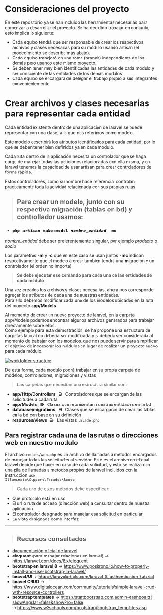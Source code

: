 
# Consideraciones del proyecto

En este repositorio ya se han incluido las herramientas necesarias para comenzar a desarrollar el proyecto. Se ha decidido trabajar en conjunto, esto implica lo siguiente:
   - Cada equipo tendrá que ser responsable de crear los respectivos archivos y clases necesarias para su módulo usando artisan (el procedimiento se describe más abajo).
   - Cada equipo trabajará en una rama (branch) independiente de los demás pero usando este mismo proyecto.
   - Se deben tener muy bien identificadas las entidades de cada modulo y ser consciente de las entidades de los demás modulos
   - Cada equipo se encargará de delegar el trabajo propio a sus integrantes convenientemente

# Crear archivos y clases necesarias para representar cada entidad 

Cada entidad existente dentro de una aplicación de laravel se puede representar con una clase, a la que nos referimos como modelo.

Este modelo describirá los atributos identificados para cada entidad, por lo que se deben tener bien definidos ya en cada modulo.

Cada ruta dentro de la aplicación necesita un controlador que se haga cargo de manejar todas las peticiones relacionadas con ella misma, y en laravel tenemos la capacidad de usar artisan para crear controladores de forma rápida.

Estos controladores, como su nombre hace referencia, controlan practicamente toda la acividad relacionada con sus propias rutas

> ## Para crear un modelo, junto con su respectiva migración (tablas en bd) y controllador usamos:
<ul><li><h3><code>php artisan make:model <i>nombre_entidad</i> -mc </code></h3></li></ul>

<i>nombre_entidad</i> debe ser preferentemente singular, por ejemplo <i>producto</i> o <i>socio</i>

Los parametros **-m** y **-c** que en este caso se usan juntos **-mc** indican respectivamente que el modelo a crear tambien tendrá una **m**igración y un **c**ontrolador (el orden no importa)

> <b>Se debe ejecutar ese comando para cada una de las entidades de cada módulo</b>

Una vez creados los archivos y clases necesarias, ahora nos corresponde agregar los atributos de cada una de nuestras entidades.<br>
Para ello debemos modificar cada uno de los modelos ubicados en la ruta del proyecto <b>app/Models</b>

Al momento de crear un nuevo proyecto de laravel, en la carpeta app/Models podemos encontrar algunos archivos generados para trabajar directamente sobre ellos.   
Como ejemplo para esta demostración, se ha propone una estructura de carpetas la cual no debería ser modificada y si debería ser considerada al momento de trabajar con los modelos, que nos puede servir para simplificar el objetivo de incorporar los módulos en lugar de realizar un proyecto nuevo para cada módulo.

<a href="https://imgbb.com/"><img src="https://i.ibb.co/x2ST6yz/workfolder-structure.jpg" alt="workfolder-structure" border="0"></a>

De esta forma, cada modulo podrá trabajar en su propia carpeta de modelos, controladores, migraciones y vistas

> Las carpetas que necesitan una estructura similar son:
   -  **app/Http/Controllers &nbsp; &ni; &nbsp;**  Controladores que se encargan de las solicitudes a cada ruta
   -  **app/Models &nbsp; &ni; &nbsp;**            Clases que representan nuestras entidades en la bd
   -  **database/migrations &nbsp; &ni; &nbsp;**   Clases que se encargarán de crear las tablas en la bd con base en su definición
   -  **resources/views &nbsp; &ni; &nbsp;**       Las vistas <code>.blade.php</code> 

## Para registrar cada una de las rutas o direcciones web en nuestro modulo

El archivo <code>routes/web.php</code> es un archivo de llamadas a metodos encargados de manejar todas las solicitudes al servidor. Este es el archivo en el cual laravel decide que hacer en caso de cada solicitud, y esto se realiza con una pila de llamadas a metodos propios de laravel incluidos con la instruccion <code>use Illuminate\Support\Facades\Route</code>

> Cada uno de estos métodos debe especificar: 
   -  Que protocolo está en uso
   -  El url o ruta de acceso (dirección web) a consultar dentro de nuestra aplicación
   -  El controlador designado para manejar esa solicitud en particular
   -  La vista designada como interfaz
<hr>

> ## Recursos consultados
   -  [documentación oficial de laravel](https://laravel.com/docs) 
   - **eloquent** (para manejar relaciones en laravel)
	-> https://laravel.com/docs/8.x/eloquent
   - **bootstrap en laravel 8**
	-> https://www.positronx.io/how-to-properly-install-and-use-bootstrap-in-laravel/
   - **laravel/UI**
	-> https://laravelarticle.com/laravel-8-authentication-tutorial
   - **laravel CRUD**
	-> https://www.digitalocean.com/community/tutorials/simple-laravel-crud-with-resource-controllers
   - **bootstrap templates**
      -> https://startbootstrap.com/admin-dashboard?showAngular=false&showPro=false<br>
	   -> https://www.w3schools.com/bootstrap/bootstrap_templates.asp


